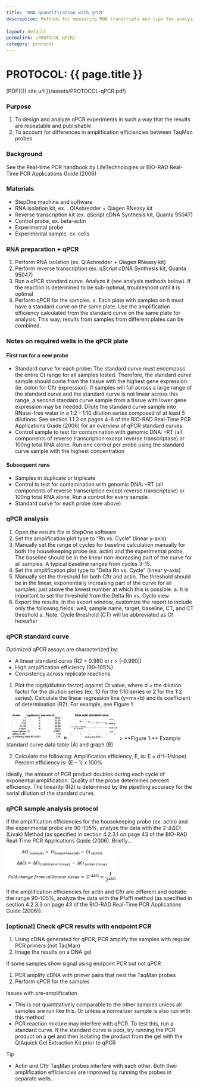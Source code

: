 ```yaml
---
title: "RNA quantification with qPCR"
description: Methods for measuring RNA transcripts and tips for analysis of the data.

layout: default
permalink: /PROTOCOL-qPCR/
category: protocol
---
```

# PROTOCOL: {{ page.title }}

[PDF]({{ site.url }}/assets/PROTOCOL-qPCR.pdf)

### Purpose
1. To design and analyze qPCR experiments in such a way that the results are repeatable and publishable
2. To account for differences in amplification efficiencies between TaqMan probes

### Background
See the Real-time PCR handbook by LifeTechnologies or BIO-RAD Real-Time PCR Applications Guide (2006)

### Materials
- StepOne machine and software
- RNA isolation kit, ex. . QIAshredder + Qiagen RNeasy kit
- Reverse transcription kit (ex. qScript cDNA Synthesis kit, Quanta 95047)
- Control probe, ex. beta-actin
- Experimental probe
- Experimental sample, ex. cells

### RNA preparation + qPCR 
1. Perform RNA isolation (ex. QIAshredder + Qiagen RNeasy kit)
2. Perform reverse transcription (ex. qScript cDNA Synthesis kit, Quanta 95047)
3. Run a qPCR standard curve. Analyze it (see analysis methods below). If the reaction is determined to be sub-optimal, troubleshoot until it is optimal
4. Perform qPCR for the samples. 
    a. Each plate with samples on it must have a standard curve on the same plate. Use the amplification efficiency calculated from the standard curve on the same plate for analysis. This way, results from samples from different plates can be combined.

### Notes on required wells in the qPCR plate
#### First run for a new probe
- Standard curve for each probe: The standard curve must encompass the entire Ct range for all samples tested. Therefore, the standard curve sample should come from the tissue with the highest gene expression (ie. colon for Cftr expression). If samples will fall across a large range of the standard curve and the standard curve is not linear across this range, a second standard curve sample from a tissue with lower gene expression may be needed. Dilute the standard curve sample into RNase-free water in a 1:2 - 1:10 dilution series composed of at least 5 dilutions. See section 1.1.3 on pages 4-6 of the BIO-RAD Real-Time PCR Applications Guide (2006) for an overview of qPCR standard curves
- Control sample to test for contamination with genomic DNA: –RT (all components of reverse transcription except reverse transcriptase) or 100ng total RNA alone. Run one control per probe using the standard curve sample with the highest concentration

#### Subsequent runs 
- Samples in duplicate or triplicate
- Control to test for contamination with genomic DNA: –RT (all components of reverse transcription except reverse transcriptase) or 100ng total RNA alone. Run a control for every sample.
- Standard curve for each probe (see above)

### qPCR analysis
1. Open the results file in StepOne software
2. Set the amplification plot type to “Rn vs. Cycle” (linear y-axis)
3. Manually set the range of cycles for baseline calculation manually for both the housekeeping probe (ex. actin) and the experimental probe. The baseline should be in the linear non-increasing part of the curve for all samples. A typical baseline ranges from cycles 3-15.
4. Set the amplification plot type to “Delta Rn vs. Cycle” (linear y-axis)
5. Manually set the threshold for both Cftr and actin. The threshold should be in the linear, exponentially increasing part of the curve for all samples; just above the lowest number at which this is possible.
    a. It is important to set the threshold from the Delta Rn vs. Cycle view
6. Export the results. In the export window, customize the report to include only the following fields: well, sample name, target, baseline, CT, and CT threshold
    a. Note: Cycle threshold (CT) will be abbreviated as Ct hereafter

### qPCR standard curve
Optimized qPCR assays are characterized by:
- A linear standard curve (R2 > 0.980 or r > |–0.990|)
- High amplification efficiency (90–105%)
- Consistency across replicate reactions

1. Plot the logd(dilution factor) against Ct value, where d = the dilution factor for the dilution series (ex. 10 for the 1:10 series or 2 for the 1:2 series).  Calculate the linear regression line (y=mx+b) and its coefficient of determination (R2). For example, see Figure 1

<img src="/assets/Figure_qPCR_Fig1.jpg" alt="Example qPCR data and plot." style="width:300px">
> **Figure 1:** Example standard curve data table (A) and graph (B)

2. Calculate the following:
Amplification efficiency, E, is: E = d^(–1/slope)
Percent efficiency is: (E – 1) x 100%

Ideally, the amount of PCR product doubles during each cycle of exponential amplification. Quality of the probe determines percent efficiency. The linearity (R2) is determined by the pipetting accuracy for the serial dilution of the standard curve. 

### qPCR sample analysis protocol
If the amplification efficiencies for the housekeeping probe (ex. actin) and the experimental probe are 90–105%, analyze the data with the 2-ΔΔCt (Livak) Method (as specified in section 4.2.3.1 on page 43 of the BIO-RAD Real-Time PCR Applications Guide (2006). Briefly…

<img src="/assets/Figure_qPCR_Fig2.jpg" alt="Delta Ct of the sample equals the experimental Ct minus the actin Ct. Delta delta Ct equals the calibrator tissue's delta Ct minus the other tissue's delta Ct. The fold change from calibrator tissue equals two raised to the negative delta delta Ct and equals one divided by two raised to the delta delta Ct." style="width:300px">

If the amplification efficiencies for actin and Cftr are different and outside the range 90–105%, analyze the data with the Pfaffl method (as specified in section 4.2.3.3 on page 43 of the BIO-RAD Real-Time PCR Applications Guide (2006)).

### [optional] Check qPCR results with endpoint PCR
1. Using cDNA generated for qPCR, PCR amplify the samples with regular PCR primers (not TaqMan)
2. Image the results on a DNA gel

If some samples show signal using endpoint PCR but not qPCR
1. PCR amplify cDNA with primer pairs that nest the TaqMan probes
2. Perform qPCR for the samples

Issues with pre-amplification
- This is not quantitatively comparable to the other samples unless all samples are run like this. Or
unless a normalizer sample is also run with this method
- PCR reaction mixture may interfere with qPCR. To test this, run a standard curve. If the standard
curve is poor, try running the PCR product on a gel and then isolating the product from the gel
with the QIAquick Gel Extraction Kit prior to qPCR

Tip
- Actin and Cftr TaqMan probes interfere with each other. Both their amplification efficiencies are
improved by running the probes in separate wells.







